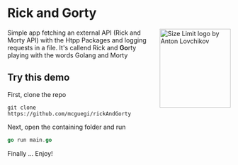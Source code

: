 # Rick and Gorty 
<img src="https://storage.googleapis.com/gopherizeme.appspot.com/gophers/eadd3af3371ce0e19bdbcfe14915924d66568f90.png" align="right"
     alt="Size Limit logo by Anton Lovchikov" width="160" height="178">
Simple app fetching an external API (Rick and Morty API) with the Htpp Packages and logging requests in a file. It's callend Rick and **Go**rty playing with the words Golang and Morty

## Try this demo

First, clone the repo 

```
git clone https://github.com/mcguegi/rickAndGorty
```
Next, open the containing folder and run 

```go
go run main.go
```
Finally ... Enjoy! 
